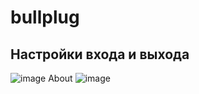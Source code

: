 # bullplug
## Настройки входа и выхода 
![image](https://user-images.githubusercontent.com/93524480/154060783-28ac618f-453a-4600-9595-e543ae562378.png)
About 
![image](https://user-images.githubusercontent.com/93524480/154060967-f49b1c4d-e11d-428b-bf71-badfcb673a4f.png)
